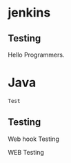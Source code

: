 # jenkins 

## Testing


Hello Programmers.

Java
=======
```
Test
```

## Testing

Web hook Testing

WEB
Testing

